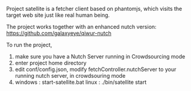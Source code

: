 Project satellite is a fetcher client based on phantomjs, which visits
the target web site just like real human being.

The project works together with an enhanced nutch version:
https://github.com/galaxyeye/qiwur-nutch

To run the project, 
1. make sure you have a Nutch Server running in Crowdsourcing mode
2. enter project home directory
3. edit conf/config.json, modify fetchController.nutchServer to your running 
nutch server, in crowdsouring mode
4. windows : start-satellite.bat
   linux : ./bin/satellite start

